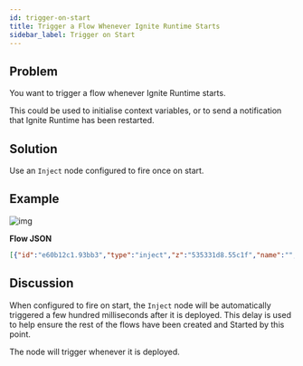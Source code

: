 ```yaml
---
id: trigger-on-start
title: Trigger a Flow Whenever Ignite Runtime Starts
sidebar_label: Trigger on Start
---
```


## Problem

You want to trigger a flow whenever Ignite Runtime starts.

This could be used to initialise context variables, or to send a notification
that Ignite Runtime has been restarted.

## Solution

Use an <code class="node">Inject</code> node configured to fire once on start.

## Example

![img](/assets/docs/flow-control/trigger-on-start.png)

<b>Flow JSON</b>

~~~json
[{"id":"e60b12c1.93bb3","type":"inject","z":"535331d8.55c1f","name":"","topic":"","payload":"Started!","payloadType":"str","repeat":"","crontab":"","once":true,"x":140,"y":540,"wires":[["9b1d7727.56d0f8"]]},{"id":"9b1d7727.56d0f8","type":"debug","z":"535331d8.55c1f","name":"","active":true,"console":"false","complete":"false","x":410,"y":540,"wires":[]}]
~~~

## Discussion

When configured to fire on start, the <code class="node">Inject</code> node will
be automatically triggered a few hundred milliseconds after it is deployed. This
delay is used to help ensure the rest of the flows have been created and Started
by this point.

The node will trigger whenever it is deployed.
